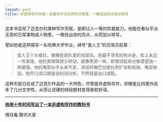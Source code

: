 ```yaml
---
layout: post
title: 非虚构写作天赋：在看似平淡无奇的日常里，一眼找出亮点加以特写
---
```


这本书显现了迈克尔的某种写作天赋，是即过人一等的剪裁能力。他能在看似平淡无奇的日常事物或人物里，一眼找出他的亮点，从而加以特写。

譬如他是这样描写一名哈佛大学毕业，绰号“食人王”的交易员前辈：

>食人王个头矮壮，像橄榄球队里的钩球员。他最不寻常的特点是，脸上永远一号表情，他的黑眼珠很少转动，就像黑洞一样，即使动起来也像潜望镜一样缓慢。他的嘴型似乎从来不变，讲话时嘴巴仅按比例扩张和收缩，嘴型依旧。他开口闭口就是谈利润分析，不然就是出口成脏。

这种天赋日后成了迈克尔作品的一大特色，尽管是非虚构写作，却硬是比同类作品多了几分文学性，从而让坚硬的财经题材变得柔软好读。

---

**[他用十年时间写出了一本非虚构写作的教科书](https://mp.weixin.qq.com/s/3dqKaw1PwGhzBvZEXN28sg)**

傅月庵 腾讯大家

